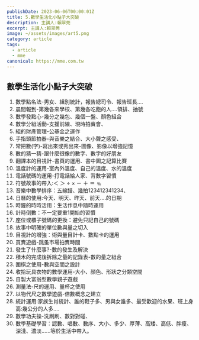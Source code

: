 ```yaml
---
publishDate: 2023-06-06T00:00:01Z
title: 5.數學生活化小點子大突破
description: 主講人:賴翠莞
excerpt: 主講人:賴翠莞
image: ~/assets/images/art5.png
category: article
tags:
  - article
  - mme
canonical: https://mme.com.tw
---
```


## 數學生活化小點子大突破
1. 數學點名法-男女、組別統計，報告總司令、報告班長….  
2. 晨間報到-第幾各來學校、第幾各吃飽的人….領排、抽號  
3. 數學發點心-幾分之幾包、幾個一盤、顏色組合  
4. 數學分組活動-支援前線、現時拍賣會、  
5. 組的財產管理-公基金之運作  
6. 手指頭節拍器-與音樂之結合、大小聲之感受、  
7. 常把數(字)-寫出來或秀出來-圖像、影像以增強記憶  
8. 數的猜一猜-跟什麼很像的數字、數字的好朋友  
9. 翻課本的目視計-書頁的運用、書中圖之記算比賽  
10. 溫度計的運用-室內外溫度、自己的溫度、水的溫度  
11. 電話號碼的運用-打電話給人家、背數字習慣  
12. 符號故事的帶入:＜ ＞ ÷ × － ＋ ＝ ﹪  
13. 音樂中數學排序：五線譜、幾拍123412341234、  
14. 日曆的使用:今天、明天、昨天、前天….的日期  
15. 時鐘的時時活用：生活作息中隨時運用  
16. 計時倒數：不一定要重1開始的習慣  
17. 座位或櫃子號碼的更換：避免只記自己的號碼  
18. 故事中明確的單位數與量之切入  
19. 目視計的增強：術與量目計卡、數點卡的運用  
20. 買賣遊戲-跳蚤市場拍賣時間  
21. 發生了什麼事?-數的發生及解決  
22. 積木的完成後拆除之量的記錄表-數的量之組合  
23. 圍棋之使用-數與空間之設計  
24. 收拾玩具衣物的數學運用-大小、顏色、形狀之分類空間  
25. 自製大富翁型數學親子遊戲  
26. 測量法-尺的運用、量杯之使用  
27. 以物代尺之數學遊戲-倍數概念之建立  
28. 統計運用:家族生肖統計、誰的鞋子多、男與女誰多、最受歡迎的水果、班上身高:幾公分的人多….  
29. 數學功夫操-洗刷刷、數對對碰、  
30. 數學基礎學習：認數、唱數、數序、大小、多少、厚薄、高矮、高低、胖瘦、深淺、濃淡……等於生活中帶入。  
